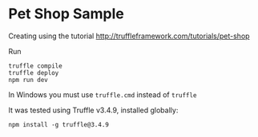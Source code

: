 # Pet Shop Sample

Creating using the tutorial http://truffleframework.com/tutorials/pet-shop

Run
```
truffle compile
truffle deploy
npm run dev
```

In Windows you must use `truffle.cmd` instead of `truffle`

It was tested using Truffle v3.4.9, installed globally:

```
npm install -g truffle@3.4.9
```




